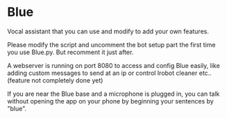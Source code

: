 # Blue
Vocal assistant that you can use and modify to add your own features.

Please modify the script and uncomment the bot setup part the first time you use Blue.py. But recomment it just after.

A webserver is running on port 8080 to access and config Blue easily, like adding custom messages to send at an ip or control Irobot cleaner etc..(feature not completely done yet)

If you are near the Blue base and a microphone is plugged in, you can talk without opening the app on your phone by beginning your sentences by "blue".

